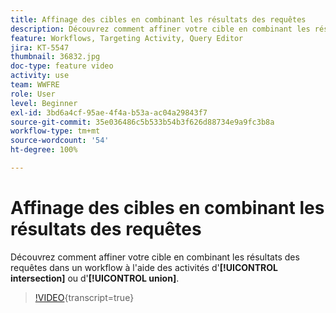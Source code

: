 ```yaml
---
title: Affinage des cibles en combinant les résultats des requêtes
description: Découvrez comment affiner votre cible en combinant les résultats des requêtes dans un workflow à l'aide des activités d'intersection ou d'union.
feature: Workflows, Targeting Activity, Query Editor
jira: KT-5547
thumbnail: 36832.jpg
doc-type: feature video
activity: use
team: WWFRE
role: User
level: Beginner
exl-id: 3bd6a4cf-95ae-4f4a-b53a-ac04a29843f7
source-git-commit: 35e036486c5b533b54b3f626d88734e9a9fc3b8a
workflow-type: tm+mt
source-wordcount: '54'
ht-degree: 100%

---
```


# Affinage des cibles en combinant les résultats des requêtes

Découvrez comment affiner votre cible en combinant les résultats des requêtes dans un workflow à l&#39;aide des activités d&#39;**[!UICONTROL intersection]** ou d&#39;**[!UICONTROL union]**.

>[!VIDEO](https://video.tv.adobe.com/v/36832?quality=12&learn=on){transcript=true}
